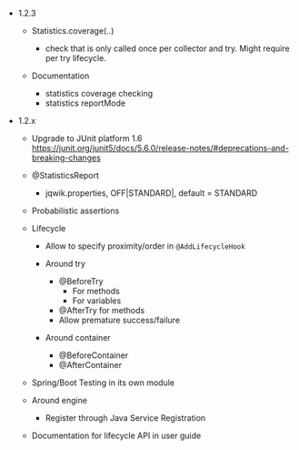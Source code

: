- 1.2.3

    - Statistics.coverage(..)
      - check that is only called once per collector and try.
        Might require per try lifecycle.

    - Documentation
      - statistics coverage checking
      - statistics reportMode

- 1.2.x
  
    - Upgrade to JUnit platform 1.6
      https://junit.org/junit5/docs/5.6.0/release-notes/#deprecations-and-breaking-changes

    - @StatisticsReport
        - jqwik.properties, OFF|STANDARD|<MyReportFormatClass>, default = STANDARD

    - Probabilistic assertions

    - Lifecycle
        - Allow to specify proximity/order in `@AddLifecycleHook`

        - Around try
          - @BeforeTry
            - For methods
            - For variables
          - @AfterTry for methods
          - Allow premature success/failure

        - Around container
            - @BeforeContainer
            - @AfterContainer

    - Spring/Boot Testing in its own module
 
    - Around engine
      - Register through Java Service Registration

    - Documentation for lifecycle API in user guide
